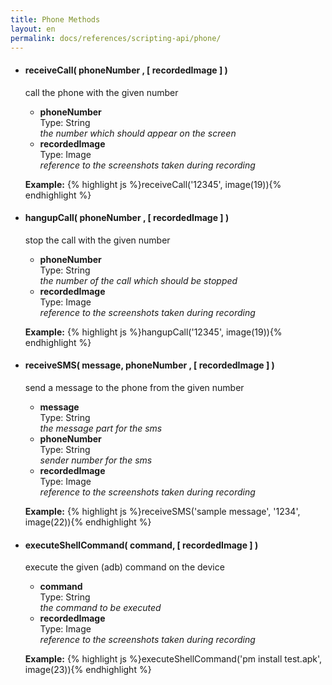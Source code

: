 ```yaml
---
title: Phone Methods
layout: en
permalink: docs/references/scripting-api/phone/
---
```


<ul>
	<li>
		<h4 id="receiveCall">receiveCall( phoneNumber , [ recordedImage ] )</h3>
		<p>call the phone with the given number</p>
		<p><ul>
			<li>
				<strong>phoneNumber</strong>
				<div>Type: String</div>
				<em>the number which should appear on the screen</em>
			</li>
			<li>
				<strong>recordedImage</strong>
				<div>Type: Image</div>
				<em>reference to the screenshots taken during recording</em>
			</li>
		</ul></p>
		<p>
		<strong>Example:</strong>
		{% highlight js %}receiveCall('12345', image(19)){% endhighlight %}
		</p>
	</li>
	<li>
		<h4 id="hangupCall">hangupCall( phoneNumber , [ recordedImage ] )</h3>
		<p>stop the call with the given number</p>
		<p><ul>
			<li>
				<strong>phoneNumber</strong>
				<div>Type: String</div>
				<em>the number of the call which should be stopped</em>
			</li>
			<li>
				<strong>recordedImage</strong>
				<div>Type: Image</div>
				<em>reference to the screenshots taken during recording</em>
			</li>
		</ul></p>
		<p>
		<strong>Example:</strong>
		{% highlight js %}hangupCall('12345', image(19)){% endhighlight %}
		</p>
	</li>
	<li>
		<h4 id="receiveSMS">receiveSMS( message, phoneNumber , [ recordedImage ] )</h3>
		<p>send a message to the phone from the given number</p>
		<p><ul>
			<li>
				<strong>message</strong>
				<div>Type: String</div>
				<em>the message part for the sms</em>
			</li>
			<li>
				<strong>phoneNumber</strong>
				<div>Type: String</div>
				<em>sender number for the sms</em>
			</li>
			<li>
				<strong>recordedImage</strong>
				<div>Type: Image</div>
				<em>reference to the screenshots taken during recording</em>
			</li>
		</ul></p>
		<p>
		<strong>Example:</strong>
		{% highlight js %}receiveSMS('sample message', '1234', image(22)){% endhighlight %}
		</p>
	</li>
		<li>
		<h4 id="execeuteShellCommand">executeShellCommand( command, [ recordedImage ] )</h3>
		<p>execute the given (adb) command on the device</p>
		<p><ul>
			<li>
				<strong>command</strong>
				<div>Type: String</div>
				<em>the command to be executed</em>
			</li>
			<li>
				<strong>recordedImage</strong>
				<div>Type: Image</div>
				<em>reference to the screenshots taken during recording</em>
			</li>
		</ul></p>
		<p>
		<strong>Example:</strong>
		{% highlight js %}executeShellCommand('pm install test.apk', image(23)){% endhighlight %}
		</p>
	</li>
</ul>